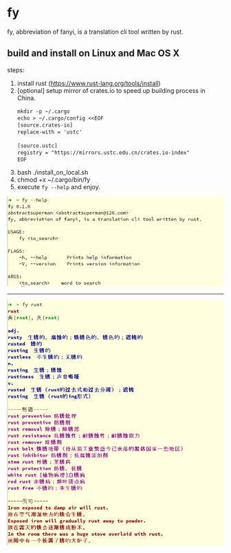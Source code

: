 # fy

fy, abbreviation of fanyi, is a translation cli tool written by rust.

## build and install on Linux and Mac OS X

steps:

1. install rust (https://www.rust-lang.org/tools/install)
2. [optional] setup mirror of crates.io to speed up building process in China.
    ```
    mkdir -p ~/.cargo
    echo > ~/.cargo/config <<EOF
    [source.crates-io]
    replace-with = 'ustc'
    
    [source.ustc]
    registry = "https://mirrors.ustc.edu.cn/crates.io-index"
    EOF
    ```
3. bash ./install_on_local.sh
4. chmod +x ~/.cargo/bin/fy
5. execute `fy --help` and enjoy.

![fy-help](./fy-help.png)

<hr>

![fy-example](./fy-example.png)
